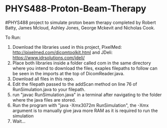 # PHYS488-Proton-Beam-Therapy

#PHYS488 project to simulate proton beam therapy completed by Robert Batty, James Mcloud, Ashley Jones, George Mckevit and Nicholas Cook.

To Run:
1. Download the libraries used in this project, PixelMed: http://pixelmed.com/dicomtoolkit.html and JDeli: https://www.idrsolutions.com/jdeli/
2. Place both libraries inside a folder called com in the same directory where you intend to download the files, exaples filepaths to follow can be seen in the imports at the top of DicomReader.java.
3. Download all files in this repo.
4. Edit the filepath passed to the addScan method on line 76 of RunSimulation.java to your filepath.
5. run "javac RunSimulation.java" in a terminal after navigating to the folder where the java files are stored.
6. Run the program with "java -Xmx3072m RunSimulation", the -Xmx argument is to manually give java more RAM as it is required to run the simulation
7. Wait...
